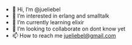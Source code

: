 - 👋 Hi, I’m @jueliebel
- 👀 I’m interested in erlang and smalltalk
- 🌱 I’m currently learning elixir
- 💞️ I’m looking to collaborate on dont know yet
- 📫 How to reach me jueliebel@gmail.com

<!---
jueliebel/jueliebel is a ✨ special ✨ repository because its `README.md` (this file) appears on your GitHub profile.
You can click the Preview link to take a look at your changes.
--->
